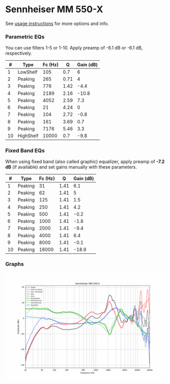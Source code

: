 # Sennheiser MM 550-X
See [usage instructions](https://github.com/jaakkopasanen/AutoEq#usage) for more options and info.

### Parametric EQs
You can use filters 1-5 or 1-10. Apply preamp of -6.1 dB or -6.1 dB, respectively.

|   # | Type      |   Fc (Hz) |    Q |   Gain (dB) |
|-----|-----------|-----------|------|-------------|
|   1 | LowShelf  |       105 | 0.7  |         6   |
|   2 | Peaking   |       265 | 0.71 |         4   |
|   3 | Peaking   |       776 | 1.42 |        -4.4 |
|   4 | Peaking   |      2189 | 2.16 |       -10.8 |
|   5 | Peaking   |      4052 | 2.59 |         7.3 |
|   6 | Peaking   |        21 | 4.24 |         0   |
|   7 | Peaking   |       104 | 2.72 |        -0.8 |
|   8 | Peaking   |       161 | 3.69 |         0.7 |
|   9 | Peaking   |      7176 | 5.46 |         3.3 |
|  10 | HighShelf |     10000 | 0.7  |        -9.8 |

### Fixed Band EQs
When using fixed band (also called graphic) equalizer, apply preamp of **-7.2 dB** (if available) and set gains manually with these parameters.

|   # | Type    |   Fc (Hz) |    Q |   Gain (dB) |
|-----|---------|-----------|------|-------------|
|   1 | Peaking |        31 | 1.41 |         6.1 |
|   2 | Peaking |        62 | 1.41 |         5   |
|   3 | Peaking |       125 | 1.41 |         1.5 |
|   4 | Peaking |       250 | 1.41 |         4.2 |
|   5 | Peaking |       500 | 1.41 |        -0.2 |
|   6 | Peaking |      1000 | 1.41 |        -1.8 |
|   7 | Peaking |      2000 | 1.41 |        -9.4 |
|   8 | Peaking |      4000 | 1.41 |         6.4 |
|   9 | Peaking |      8000 | 1.41 |        -0.1 |
|  10 | Peaking |     16000 | 1.41 |       -18.9 |

### Graphs
![](./Sennheiser%20MM%20550-X.png)
